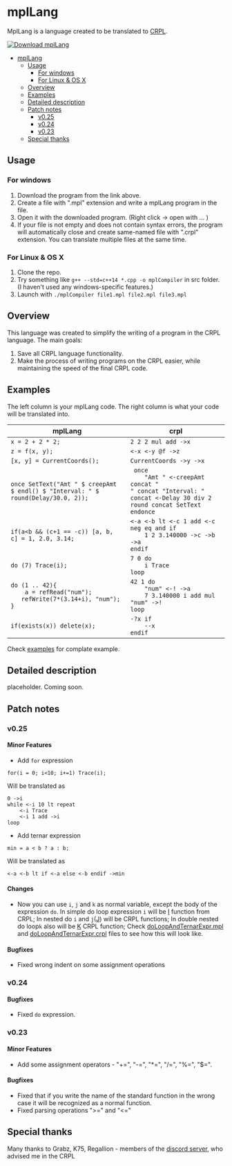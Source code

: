 # mplLang
MplLang is a language created to be translated to [CRPL](https://knucklecracker.com/wiki/doku.php?id=crpl:overview).

[![Download mplLang](https://a.fsdn.com/con/app/sf-download-button)](https://sourceforge.net/projects/mpllang/files/latest/download)

+ [mplLang](#mpllang)
  * [Usage](#usage)
    + [For windows](#for-windows)
    + [For Linux & OS X](#for-linux---os-x)
  * [Overview](#overview)
  * [Examples](#examples)
  * [Detailed description](#detailed-description)
  * [Patch notes](#patch-notes)
    + [v0.25](#v025)
    + [v0.24](#v024)
    + [v0.23](#v023)
  * [Special thanks](#special-thanks)

## Usage
### For windows
1. Download the program from the link above.
2. Create a file with ".mpl" extension and write a mplLang program in the file.
3. Open it with the downloaded program. (Right click -> open with ... )
4. If your file is not empty and does not contain syntax errors, the program will automatically close and create same-named file with ".crpl" extension.
You can translate multiple files at the same time.

### For Linux & OS X
1. Clone the repo.
2. Try something like `g++ --std=c++14 *.cpp -o mplCompiler` in src folder. (I haven't used any windows-specific features.)
3. Launch with `./mplCompiler file1.mpl file2.mpl file3.mpl`

## Overview
This language was created to simplify the writing of a program in the CRPL language.
The main goals:
1. Save all CRPL language functionality.
2. Make the process of writing programs on the CRPL easier, while maintaining the speed of the final CRPL code.

## Examples
The left column is your mplLang code. The right column is what your code will be translated into.

| mplLang | crpl |
| - | - |
| ```x = 2 + 2 * 2;``` | ```2 2 2 mul add ->x``` |
| ```z = f(x, y);``` | ```<-x <-y @f ->z``` |
| ```[x, y] = CurrentCoords();``` | ```CurrentCoords ->y ->x``` |
| ```once SetText("Amt " $ creepAmt $ endl() $ "Interval: " $ round(Delay/30.0, 2));``` | ``` once```<br>```    "Amt " <-creepAmt concat "```<br>```" concat "Interval: " concat <-Delay 30 div 2 round concat SetText```<br>```endonce``` |
| ```if(a<b && (c+1 == -c)) [a, b, c] = 1, 2.0, 3.14; ``` | ```<-a <-b lt <-c 1 add <-c neg eq and if```<br>```    1 2 3.140000 ->c ->b ->a```<br>```endif``` |
| ```do (7) Trace(i);``` | ```7 0 do```<br>```    i Trace```<br>```loop``` |
| ```do (1 .. 42){```<br>```	a = refRead("num");```<br>```	refWrite(7*(3.14+i), "num");```<br>```}``` | ```42 1 do```<br>```    "num" <-! ->a```<br>```    7 3.140000 i add mul "num" ->!```<br>```loop``` |
| ```if(exists(x)) delete(x);``` | ```-?x if```<br>```    --x```<br>```endif``` |

Check [examples](https://github.com/Arin112/mplLang/tree/master/examples) for complate example.
## Detailed description
placeholder. Coming soon.

## Patch notes
### v0.25
#### Minor Features
+ Add `for` expression
```
for(i = 0; i<10; i+=1) Trace(i);
```
Will be translated as
```
0 ->i
while <-i 10 lt repeat
    <-i Trace
    <-i 1 add ->i
loop
```
+ Add ternar expression
```
min = a < b ? a : b;
```
Will be translated as
```
<-a <-b lt if <-a else <-b endif ->min
```
#### Changes
+ Now you can use `i`, `j` and `k` as normal variable, except the body of the expression `do`.
In simple do loop expression `i` will be [I](https://knucklecracker.com/wiki/doku.php?id=crpl:docs:i) function from CRPL;
In nested do `i` and `j`([J](https://knucklecracker.com/wiki/doku.php?id=crpl:docs:j)) will be CRPL functions;
In double nested do loop`k` also will be [K](https://knucklecracker.com/wiki/doku.php?id=crpl:docs:k) CRPL function;
Check [doLoopAndTernarExpr.mpl](https://github.com/Arin112/mplLang/tree/master/examples/doLoopAndTernarExpr.mpl) and [doLoopAndTernarExpr.crpl](https://github.com/Arin112/mplLang/tree/master/examples/doLoopAndTernarExpr.crpl) files to see how this will look like.
#### Bugfixes
+ Fixed wrong indent on some assignment operations
### v0.24
#### Bugfixes
+ Fixed `do` expression.
### v0.23
#### Minor Features
+ Add some assignment operators - "+=", "-=", "*=", "/=", "%=", "$=". 
#### Bugfixes
+ Fixed that if you write the name of the standard function in the wrong case it will be recognized as a normal function.
+ Fixed parsing operations ">=" and "<="
## Special thanks
Many thanks to Grabz, K75, Regallion - members of the [discord server](https://discord.gg/AqkZ3Ew), who advised me in the CRPL